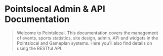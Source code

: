 # Pointslocal Admin & API Documentation

> Welcome to Pointslocal.  This documentation covers the management of events, sports statistics, site design, admin, API and widgets in the Pointslocal and Gameplan systems.  Here you'll also find details on using the RESTful API.